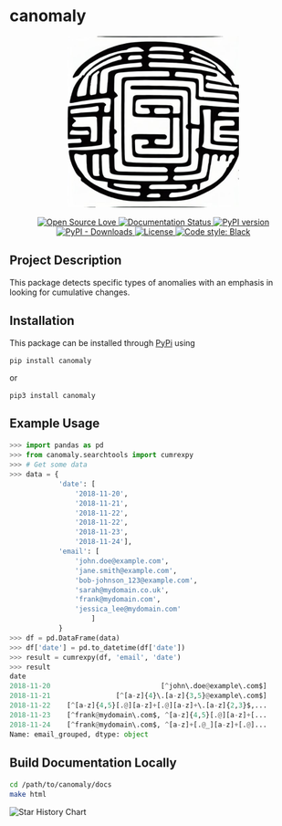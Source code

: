 # canomaly

<p align="center">
	<img src="imgs/logo.jpeg" alt='Searching for cumulative anomalies.' width="300"/>
</p>

<p align="center">
	<a href="https://github.com/ellerbrock/open-source-badges/" target="_blank">
		<img alt="Open Source Love" src="https://badges.frapsoft.com/os/v1/open-source.png?v=103">
	</a>
	<a href="https://canomaly.readthedocs.io/en/latest/?badge=latest" target="_blank">
		<img alt="Documentation Status" src="https://readthedocs.org/projects/canomaly/badge/?version=latest">
	</a>
	<a href="https://badge.fury.io/py/canomaly" target="_blank">
		<img alt="PyPI version" src="https://badge.fury.io/py/canomaly.svg">
	</a>
	<a href="https://img.shields.io/pypi/dm/canomaly" target="_blank">
		<img alt="PyPI - Downloads" src="https://img.shields.io/pypi/dm/canaomly">
	</a>
	<a href="https://github.com/galenseilis/canomaly/blob/main/LICENSE" target="_blank">
		<img alt="License" src="https://img.shields.io/badge/License-GNU--GPL-blue.svg">
	</a>
	<a href="https://github.com/psf/black" target="_blank">
		<img alt="Code style: Black" src="https://img.shields.io/badge/code%20style-black-000000.svg">
	</a>
</p>

## Project Description
This package detects specific types of anomalies with an emphasis in looking for cumulative changes. 

## Installation
This package can be installed through [PyPi](https://pypi.org/project/canomaly/) using

```
pip install canomaly
```
or 
```
pip3 install canomaly
```

## Example Usage

```python
>>> import pandas as pd
>>> from canomaly.searchtools import cumrexpy
>>> # Get some data
>>> data = {
            'date': [
                '2018-11-20',
                '2018-11-21',
                '2018-11-22',
                '2018-11-22',
                '2018-11-23',
                '2018-11-24'],
            'email': [
                'john.doe@example.com',
                'jane.smith@example.com',
                'bob-johnson_123@example.com',
                'sarah@mydomain.co.uk',
                'frank@mydomain.com',
                'jessica_lee@mydomain.com'
                    ]
            }
>>> df = pd.DataFrame(data)
>>> df['date'] = pd.to_datetime(df['date'])
>>> result = cumrexpy(df, 'email', 'date')
>>> result
date
2018-11-20                           [^john\.doe@example\.com$]
2018-11-21                [^[a-z]{4}\.[a-z]{3,5}@example\.com$]
2018-11-22    [^[a-z]{4,5}[.@][a-z]+[.@][a-z]+\.[a-z]{2,3}$,...
2018-11-23    [^frank@mydomain\.com$, ^[a-z]{4,5}[.@][a-z]+[...
2018-11-24    [^frank@mydomain\.com$, ^[a-z]+[.@_][a-z]+[.@]...
Name: email_grouped, dtype: object
```

## Build Documentation Locally
```bash
cd /path/to/canomaly/docs
make html
```


![Star History Chart](https://api.star-history.com/svg?repos=galenseilis/canomaly&type=Date)

